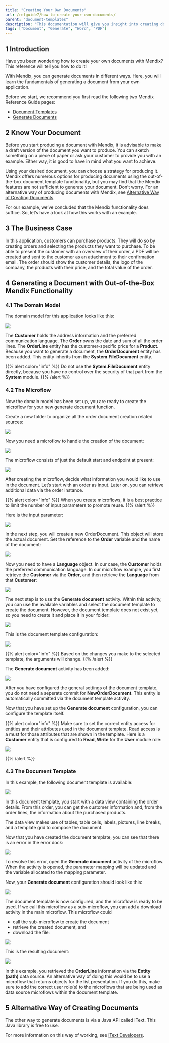 ```yaml
---
title: "Creating Your Own Documents"
url: /refguide7/how-to-create-your-own-documents/
parent: "document-templates"
description: "This documentation will give you insight into creating documents with Mendix."
tags: ["Document", "Generate", "Word", "PDF"]
---
```


## 1 Introduction

Have you been wondering how to create your own documents with Mendix? This reference will tell you how to do it!

With Mendix, you can generate documents in different ways. Here, you will learn the fundamentals of generating a document from your own application.

Before we start, we recommend you first read the following two Mendix Reference Guide pages:

* [Document Templates](/refguide7/document-templates/)
* [Generate Documents](/refguide7/generate-document/)

## 2 Know Your Document

Before you start producing a document with Mendix, it is advisable to make a draft version of the document you want to produce. You can sketch something on a piece of paper or ask your customer to provide you with an example. Either way, it is good to have in mind what you want to achieve.

Using your desired document, you can choose a strategy for producing it. Mendix offers numerous options for producing documents using the out-of-the-box document template functionality, but you may find that the Mendix features are not sufficient to generate your document. Don’t worry. For an alternative way of producing documents with Mendix, see [Alternative Way of Creating Documents](#Alternative).

For our example, we’ve concluded that the Mendix functionality does suffice. So, let’s have a look at how this works with an example.

## 3 The Business Case

In this application, customers can purchase products. They will do so by creating orders and selecting the products they want to purchase. To be able to present the customer with an overview of their order, a PDF will be created and sent to the customer as an attachment to their confirmation email. The order should show the customer details, the logo of the company, the products with their price, and the total value of the order.

## 4 Generating a Document with Out-of-the-Box Mendix Functionality

### 4.1 The Domain Model

The domain model for this application looks like this:

![](/attachments/refguide7/desktop-modeler/document-templates/how-to-create-your-own-documents/2018-02-28_16-37-25.png)

The **Customer** holds the address information and the preferred communication language. The **Order** owns the date and sum of all the order lines. The **OrderLine** entity has the customer-specific price for a **Product**. Because you want to generate a document, the **OrderDocument** entity has been added. This entity inherits from the **System.FileDocument** entity.

{{% alert color="info" %}}
Do not use the **Sytem.FileDocument** entity directly, because you have no control over the security of that part from the **System** module.
{{% /alert %}}

### 4.2 The Microflow

Now the domain model has been set up, you are ready to create the microflow for your new generate document function.

Create a new folder to organize all the order document creation related sources:

![](/attachments/refguide7/desktop-modeler/document-templates/how-to-create-your-own-documents/2018-02-28_17-02-05.png)

Now you need a microflow to handle the creation of the document:

![](/attachments/refguide7/desktop-modeler/document-templates/how-to-create-your-own-documents/2018-02-28_17-04-03.png)

The microflow consists of just the default start and endpoint at present:

![](/attachments/refguide7/desktop-modeler/document-templates/how-to-create-your-own-documents/2018-02-28_16-30-18.png)

After creating the microflow, decide what information you would like to use in the document. Let’s start with an order as input. Later on, you can retrieve additional data via the order instance.

{{% alert color="info" %}}
When you create microflows, it is a best practice to limit the number of input parameters to promote reuse.
{{% /alert %}}

Here is the input parameter:

![](/attachments/refguide7/desktop-modeler/document-templates/how-to-create-your-own-documents/2018-02-28_16-32-33.png)

In the next step, you will create a new OrderDocument. This object will store the actual document. Set the reference to the **Order** variable and the name of the document:

![](/attachments/refguide7/desktop-modeler/document-templates/how-to-create-your-own-documents/2018-02-28_16-52-43.png)

Now you need to have a **Language** object. In our case, the **Customer** holds  the preferred communication language. In our microflow example, you first retrieve the **Customer** via the **Order**, and then retrieve the **Language** from that **Customer**:

![](/attachments/refguide7/desktop-modeler/document-templates/how-to-create-your-own-documents/2018-02-28_16-58-54.png)

The next step is to use the **Generate document** activity. Within this activity, you can use the available variables and select the document template to create the document. However, the document template does not exist yet, so you need to create it and place it in your folder:

![](/attachments/refguide7/desktop-modeler/document-templates/how-to-create-your-own-documents/2018-02-28_17-06-53.png)

This is the document template configuration:

![](/attachments/refguide7/desktop-modeler/document-templates/how-to-create-your-own-documents/2018-03-01_13-03-55.png)

{{% alert color="info" %}}
Based on the changes you make to the selected template, the arguments will change.
{{% /alert %}}

The **Generate document** activity has been added:

![](/attachments/refguide7/desktop-modeler/document-templates/how-to-create-your-own-documents/2018-03-01_13-06-33.png)

After you have configured the general settings of the document template, you do not need a seperate commit for **NewOrderDocument**. This entity is automatically committed via the document template activity.

Now that you have set up the **Generate document** configuration, you can configure the template itself.

{{% alert color="info" %}}
Make sure to set the correct entity access for entities and their attributes used in the document template. Read access is a must for those attributes that are shown in the template. Here is a **Customer** entity that is configured to **Read, Write** for the **User** module role:

![](/attachments/refguide7/desktop-modeler/document-templates/how-to-create-your-own-documents/2018-03-01_13-12-28.png)

{{% /alert %}}

### 4.3 The Document Template

In this example, the following document template is available:

![](/attachments/refguide7/desktop-modeler/document-templates/how-to-create-your-own-documents/2018-03-01_14-05-07.png)

In this document template, you start with a data view containing the order details. From this order, you can get the customer information and, from the order lines, the information about the purchased products.

The data view makes use of tables, table cells, labels, pictures, line breaks, and a template grid to compose the document.

Now that you have created the document template, you can see that there is an error in the error dock:

![](/attachments/refguide7/desktop-modeler/document-templates/how-to-create-your-own-documents/2018-03-01_14-08-48.png)

To resolve this error, open the **Generate document** activity of the microflow. When the activity is opened, the parameter mapping will be updated and the variable allocated to the mapping parameter.

Now, your **Generate document** configuration should look like this:

![](/attachments/refguide7/desktop-modeler/document-templates/how-to-create-your-own-documents/2018-03-01_14-12-03.png)

The document template is now configured, and the microflow is ready to be used. If we call this microflow as a sub-microflow, you can add a download activity in the main microflow. This microflow could 
* call the sub-microflow to create the document
* retrieve the created document, and
* download the file:

![](/attachments/refguide7/desktop-modeler/document-templates/how-to-create-your-own-documents/2018-03-01_14-21-38.png)

This is the resulting document:

![](/attachments/refguide7/desktop-modeler/document-templates/how-to-create-your-own-documents/15_Result.png)

In this example, you retrieved the **OrderLine** information via the **Entity (path)** data source. An alternative way of doing this would be to use a microflow that returns objects for the list presentation. If you do this, make sure to add the correct user role(s) to the microflows that are being used as data source microflows within the document template.

## 5 Alternative Way of Creating Documents<a name="Alternative"></a>

The other way to generate documents is via a Java API called IText. This Java library is free to use.

For more information on this way of working, see [iText Developers](http://developers.itextpdf.com/developers-home).

